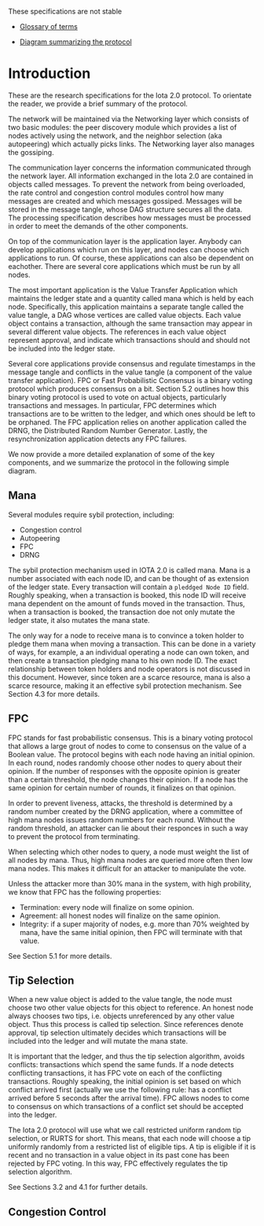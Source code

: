 

These specifications are not stable


  
-   [Glossary of terms](https://docs.google.com/document/d/1Ak8NT9e9NFQIrXahYmlgj_FLH7mMT5NR4rlTwczfQSE/edit#heading=h.h27luwpmebto)
    
-   [Diagram summarizing the protocol](https://drive.google.com/file/d/1DS5lUas9URTYwspkBl5nlp80R2opE5fC/view?usp=sharing)
    

# Introduction

These are the research specifications for the Iota 2.0 protocol. To orientate the reader, we provide a brief summary of the protocol. 

The network will be maintained via the Networking layer which consists of two basic modules: the peer discovery module which provides a list of nodes actively using the network, and the neighbor selection (aka autopeering) which actually picks links. The Networking layer also manages the gossiping.

  

The communication layer concerns the information communicated through the network layer. All information exchanged in the Iota 2.0 are contained in objects called messages. To prevent the network from being overloaded, the rate control and congestion control modules control how many messages are created and which messages gossiped. Messages will be stored in the message tangle, whose DAG structure secures all the data. The processing specification describes how messages must be processed in order to meet the demands of the other components.

  

On top of the communication layer is the application layer. Anybody can develop applications which run on this layer, and nodes can choose which applications to run.  Of course, these applications can also be dependent on eachother. There are several core applications which must be run by all nodes. 

The most important application is the Value Transfer Application which maintains the ledger state and a quantity called mana which is held by each node.  Specifically, this application maintains a separate tangle called the value tangle, a DAG whose vertices are called value objects.  Each value object contains a transaction, although the same transaction may appear in several different value objects.  The references in each value object represent approval, and indicate which transactions should and should not be included into the ledger state.  

  

Several core applications provide consensus and regulate timestamps in the message tangle and conflicts in the value tangle (a component of the value transfer application). FPC or Fast Probabilistic Consensus is a binary voting protocol which produces consensus on a bit. Section 5.2 outlines how this binary voting protocol is used to vote on actual objects, particularly transactions and messages.  In particular, FPC determines which transactions are to be written to the ledger, and which ones should be left to be orphaned. The FPC application relies on another application called the DRNG,  the Distributed Random Number Generator. Lastly, the resynchronization application detects any FPC failures.

We now provide a more detailed explanation of some of the key components, and we summarize the protocol in the following simple diagram.


## Mana 

Several modules require sybil protection, including:
 - Congestion control
 - Autopeering
 - FPC
 - DRNG

The sybil protection mechanism used in IOTA 2.0 is called mana. Mana is a number associated with each node ID, and can be thought of as extension of the ledger state.  Every transaction will contain a `pleddged Node ID` field.  Roughly speaking, when a transaction is booked, this node ID will receive mana dependent on the amount of funds moved in the transaction.  Thus, when a transaction is booked, the transaction doe not only mutate the ledger state, it also mutates the mana state.  

The only way for a node to receive mana is to convince a token holder to pledge them mana when moving a transaction.  This can be done in a variety of ways, for example, a an individual operating a node can own token, and then create a transaction pledging mana to his own node ID.  The exact relationship between token holders and node operators is not discussed in this document.  However, since token are a scarce resource, mana is also a scarce resource, making it an effective sybil protection mechanism.  See Section 4.3 for more details.  

## FPC 

FPC stands for fast probabilistic consensus.  This is a binary voting protocol that allows a large grout of nodes to come to consensus on the value of a Boolean value.  The protocol begins with each node having an initial opinion.  In each round, nodes randomly choose other nodes to query about their opinion. If the number of responses with the opposite opinion is greater than a certain threshold, the node changes their opinion.  If a node has the same opinion for certain number of rounds, it finalizes on that opinion. 

In order to prevent liveness, attacks, the threshold is determined by a random number created by the DRNG application, where a committee of high mana nodes issues random numbers for each round.  Without the random threshold, an attacker can lie about their responces in such a way to prevent the protocol from terminating.  

When selecting which other nodes to query,  a node must weight the list of all nodes by mana.  Thus, high mana nodes are queried more often then low mana nodes.  This makes it difficult for an attacker to manipulate the vote.

Unless the attacker more than 30% mana in the system, with high probility, we know that FPC has the following properties:
 - Termination: every node will finalize on some opinion.
 - Agreement: all honest nodes will finalize on the same opinion.
 - Integrity: if a super majority of nodes, e.g. more than 70% weighted by mana, have the same initial opinion, then FPC will terminate with that value.  

See Section 5.1 for more details.  

## Tip Selection

When a new value object is added to the value tangle, the node must choose two other value objects for this object to reference.     An honest node always chooses two tips, i.e. objects unreferenced by any other value object. Thus this process is called tip selection. Since references denote approval, tip selection ultimately decides which transactions will be included into the ledger and will mutate the mana state.  

It is important that the ledger, and thus the tip selection algorithm, avoids conflicts: transactions which spend the same funds. If a node detects conflicting transactions, it has FPC vote on each of the conflicting transactions.  Roughly speaking, the initial opinion is set based on which conflict arrived first (actually we use the following rule: has a conflict arrived before 5 seconds after the arrival time).  FPC allows nodes to come to consensus on which transactions of a conflict set should be accepted into the ledger. 

The Iota 2.0 protocol will use what we call restricted uniform random tip selection, or RURTS for short.  This means, that each node will choose a tip uniformly randomly from a restricted list of eligible tips.  A tip is eligible if it is recent and no  transaction in a value object in its past cone has been rejected by FPC voting.  In this way, FPC effectively regulates the tip selection algorithm.

See Sections 3.2 and 4.1 for further details.  

## Congestion Control







 
<!--stackedit_data:
eyJoaXN0b3J5IjpbLTcwNTkyNjM4MCwtMjEyNDAxOTg1LDE0Nz
gyNjMxODEsLTEzNjEzMzU5MTAsNjE5MjMzNTUxLC0xMTcyMTUz
NzYxLDIwOTMwOTg2NjQsNDY5MDI0ODQyLC03MDkxNzY3NDIsNT
I2MDA3NzAyLC0yMjYxMjY4NjksLTQxMTA1NDYzNiwtMTIzODg0
NTc5Miw0NDAwMjgzNjcsOTY1Nzc4NjA5XX0=
-->